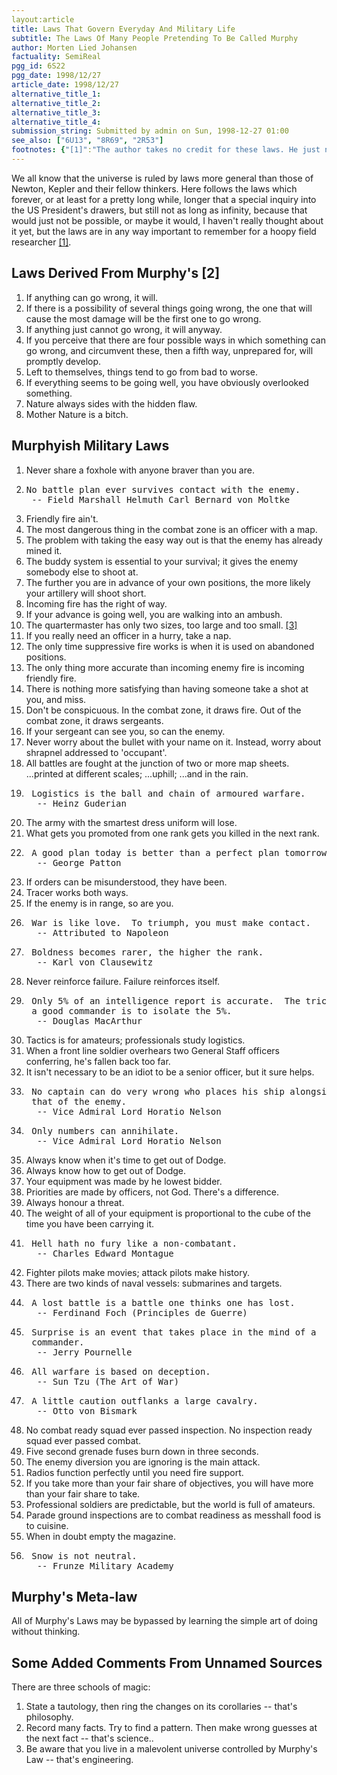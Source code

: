 ```yaml
---
layout:article
title: Laws That Govern Everyday And Military Life
subtitle: The Laws Of Many People Pretending To Be Called Murphy
author: Morten Lied Johansen
factuality: SemiReal
pgg_id: 6S22
pgg_date: 1998/12/27
article_date: 1998/12/27
alternative_title_1: 
alternative_title_2: 
alternative_title_3: 
alternative_title_4: 
submission_string: Submitted by admin on Sun, 1998-12-27 01:00
see_also: ["6U13", "8R69", "2R53"]
footnotes: {"[1]":"The author takes no credit for these laws. He just needed them so that he could cross reference to them in the future, and he felt they were really needed. They are important.","[2]":"Probably none of these laws were written by someone named Murphy, but what the heck.","[3]":"Ed.: \"too large, and too small\"? Sounds like four sizes to me."}
---
```

<div>
<p>We all know that the universe is ruled by laws more general than those of Newton, Kepler and their fellow thinkers. Here follows the laws which forever, or at least for a pretty long while, longer that a special inquiry into the US President's drawers, but still not as long as infinity, because that would just not be possible, or maybe it would, I haven't really thought about it yet, but the laws are in any way important to remember for a hoopy field researcher <a href="#footnotes.1" class="footnote-link">[1]</a>.</p>
<h2>Laws Derived From Murphy's [2]</h2>
<ol>
<li value="1">If anything can go wrong, it will.</li>
<li value="2">If there is a possibility of several things going wrong, the one that will cause the most damage will be the first one to go wrong.</li>
<li value="3">If anything just cannot go wrong, it will anyway.</li>
<li value="4">If you perceive that there are four possible ways in which something can go wrong, and circumvent these, then a fifth way, unprepared for, will promptly develop.</li>
<li value="5">Left to themselves, things tend to go from bad to worse.</li>
<li value="6">If everything seems to be going well, you have obviously overlooked something.</li>
<li value="7">Nature always sides with the hidden flaw.</li>
<li value="8">Mother Nature is a bitch.</li>
</ol>
<h2>Murphyish Military Laws</h2>
<ol>
<li value="1">Never share a foxhole with anyone braver than you are.</li>
<li value="2">
<pre>
No battle plan ever survives contact with the enemy.
 -- Field Marshall Helmuth Carl Bernard von Moltke
</pre>
</li>
<li value="3">Friendly fire ain't.</li>
<li value="4">The most dangerous thing in the combat zone is an officer with a map.</li>
<li value="5">The problem with taking the easy way out is that the enemy has already mined it.</li>
<li value="6">The buddy system is essential to your survival; it gives the enemy somebody else to shoot at.</li>
<li value="7">The further you are in advance of your own positions, the more likely your artillery will shoot short.</li>
<li value="8">Incoming fire has the right of way.</li>
<li value="9">If your advance is going well, you are walking into an ambush.</li>
<li value="10">The quartermaster has only two sizes, too large and too small. <a href="#footnotes.3" class="footnote-link">[3]</a>
</li>
<li value="11">If you really need an officer in a hurry, take a nap.</li>
<li value="12">The only time suppressive fire works is when it is used on abandoned positions.</li>
<li value="13">The only thing more accurate than incoming enemy fire is incoming friendly fire.</li>
<li value="14">There is nothing more satisfying than having someone take a shot at you, and miss.</li>
<li value="15">Don't be conspicuous. In the combat zone, it draws fire. Out of the combat zone, it draws sergeants.</li>
<li value="16">If your sergeant can see you, so can the enemy.</li>
<li value="17">Never worry about the bullet with your name on it. Instead, worry about shrapnel addressed to 'occupant'.</li>
<li value="18">All battles are fought at the junction of two or more map sheets. ...printed at different scales; ...uphill; ...and in the rain.</li>
<li value="19">
<pre>
 Logistics is the ball and chain of armoured warfare.
  -- Heinz Guderian
</pre>
</li>
<li value="20">The army with the smartest dress uniform will lose.</li>
<li value="21">What gets you promoted from one rank gets you killed in the next rank.</li>
<li value="22">
<pre>
 A good plan today is better than a perfect plan tomorrow.
  -- George Patton
</pre>
</li>
<li value="23">If orders can be misunderstood, they have been.</li>
<li value="24">Tracer works both ways.</li>
<li value="25">If the enemy is in range, so are you.</li>
<li value="26">
<pre>
 War is like love.  To triumph, you must make contact.
  -- Attributed to Napoleon
</pre>
</li>
<li value="27">
<pre>
 Boldness becomes rarer, the higher the rank.
  -- Karl von Clausewitz
</pre>
</li>
<li value="28">Never reinforce failure. Failure reinforces itself.</li>
<li value="29">
<pre>
 Only 5% of an intelligence report is accurate.  The trick of
 a good commander is to isolate the 5%.
  -- Douglas MacArthur
</pre>
</li>
<li value="30">Tactics is for amateurs; professionals study logistics.</li>
<li value="31">When a front line soldier overhears two General Staff officers conferring, he's fallen back too far.</li>
<li value="32">It isn't necessary to be an idiot to be a senior officer, but it sure helps.</li>
<li value="33">
<pre>
 No captain can do very wrong who places his ship alongside
 that of the enemy.
  -- Vice Admiral Lord Horatio Nelson
</pre>
</li>
<li value="34">
<pre>
 Only numbers can annihilate.
  -- Vice Admiral Lord Horatio Nelson
</pre>
</li>
<li value="35">Always know when it's time to get out of Dodge.</li>
<li value="36">Always know how to get out of Dodge.</li>
<li value="37">Your equipment was made by he lowest bidder.</li>
<li value="38">Priorities are made by officers, not God. There's a difference.</li>
<li value="39">Always honour a threat.</li>
<li value="40">The weight of all of your equipment is proportional to the cube of the time you have been carrying it.</li>
<li value="41">
<pre>
 Hell hath no fury like a non-combatant.
  -- Charles Edward Montague
</pre>
</li>
<li value="42">Fighter pilots make movies; attack pilots make history.</li>
<li value="43">There are two kinds of naval vessels: submarines and targets.</li>
<li value="44">
<pre>
 A lost battle is a battle one thinks one has lost.
  -- Ferdinand Foch (Principles de Guerre)
</pre>
</li>
<li value="45">
<pre>
 Surprise is an event that takes place in the mind of a
 commander.
  -- Jerry Pournelle
</pre>
</li>
<li value="46">
<pre>
 All warfare is based on deception.
  -- Sun Tzu (The Art of War)
</pre>
</li>
<li value="47">
<pre>
 A little caution outflanks a large cavalry.
  -- Otto von Bismark
</pre>
</li>
<li value="48">No combat ready squad ever passed inspection. No inspection ready squad ever passed combat.</li>
<li value="49">Five second grenade fuses burn down in three seconds.</li>
<li value="50">The enemy diversion you are ignoring is the main attack.</li>
<li value="51">Radios function perfectly until you need fire support.</li>
<li value="52">If you take more than your fair share of objectives, you will have more than your fair share to take.</li>
<li value="53">Professional soldiers are predictable, but the world is full of amateurs.</li>
<li value="54">Parade ground inspections are to combat readiness as messhall food is to cuisine.</li>
<li value="55">When in doubt empty the magazine.</li>
<li value="56">
<pre>
 Snow is not neutral.
  -- Frunze Military Academy
</pre>
</li>
</ol>
<h2>Murphy's Meta-law</h2>
<p>All of Murphy's Laws may be bypassed by learning the simple art of doing without thinking.</p>
<h2>Some Added Comments From Unnamed Sources</h2>
<p>There are three schools of magic:</p>
<ol>
<li value="1">State a tautology, then ring the changes on its corollaries -- that's philosophy.</li>
<li value="2">Record many facts. Try to find a pattern. Then make wrong guesses at the next fact -- that's science..</li>
<li value="3">Be aware that you live in a malevolent universe controlled by Murphy's Law -- that's engineering.</li>
</ol>
</div>
